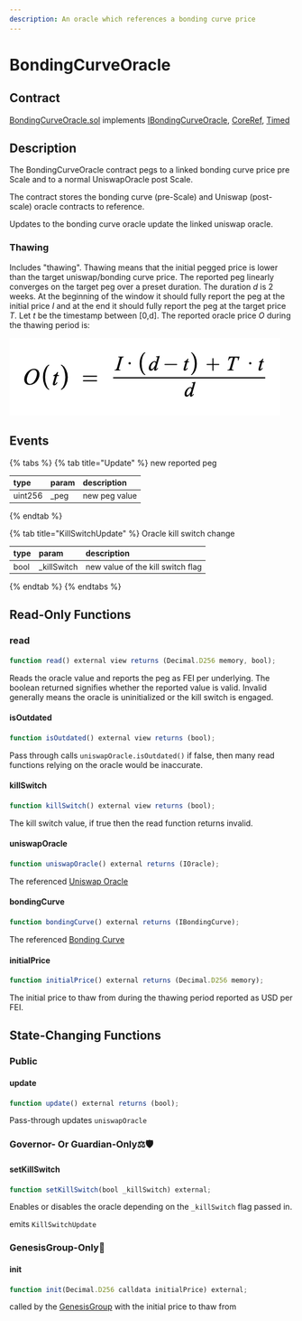 ```yaml
---
description: An oracle which references a bonding curve price
---
```


# BondingCurveOracle

## Contract

[BondingCurveOracle.sol](https://github.com/fei-protocol/fei-protocol-core/blob/master/contracts/oracle/BondingCurveOracle.sol) implements [IBondingCurveOracle](https://github.com/fei-protocol/fei-protocol-core/blob/master/contracts/oracle/IBondingCurveOracle.sol), [CoreRef](https://github.com/fei-protocol/fei-protocol-core/blob/master/contracts/refs/CoreRef.sol), [Timed](https://github.com/fei-protocol/fei-protocol-core/blob/master/contracts/utils/Timed.sol)

## Description

The BondingCurveOracle contract pegs to a linked bonding curve price pre Scale and to a normal UniswapOracle post Scale.

The contract stores the bonding curve \(pre-Scale\) and Uniswap \(post-scale\) oracle contracts to reference.

Updates to the bonding curve oracle update the linked uniswap oracle.

### Thawing

Includes "thawing". Thawing means that the initial pegged price is lower than the target uniswap/bonding curve price. The reported peg linearly converges on the target peg over a preset duration. The duration _d_ is 2 weeks. At the beginning of the window it should fully report the peg at the initial price _I_ and at the end it should fully report the peg at the target price _T_. Let _t_ be the timestamp between \[0,d\]. The reported oracle price _O_ during the thawing period is:

![](../../.gitbook/assets/screen-shot-2021-02-14-at-5.23.16-pm.png)

## Events

{% tabs %}
{% tab title="Update" %}
 new reported peg

| type | param | description |
| :--- | :--- | :--- |
| uint256 | \_peg | new peg value |
{% endtab %}

{% tab title="KillSwitchUpdate" %}
Oracle kill switch change

| type | param | description |
| :--- | :--- | :--- |
| bool | \_killSwitch | new value of the kill switch flag |
{% endtab %}
{% endtabs %}

## Read-Only Functions

### read

```javascript
function read() external view returns (Decimal.D256 memory, bool);
```

Reads the oracle value and reports the peg as FEI per underlying. The boolean returned signifies whether the reported value is valid. Invalid generally means the oracle is uninitialized or the kill switch is engaged.

#### isOutdated

```javascript
function isOutdated() external view returns (bool);
```

Pass through calls `uniswapOracle.isOutdated()` if false, then many read functions relying on the oracle would be inaccurate.

#### killSwitch

```javascript
function killSwitch() external view returns (bool);
```

The kill switch value, if true then the read function returns invalid.

#### uniswapOracle

```javascript
function uniswapOracle() external returns (IOracle);
```

The referenced [Uniswap Oracle](uniswaporacle.md)

#### bondingCurve

```javascript
function bondingCurve() external returns (IBondingCurve);
```

The referenced [Bonding Curve](../bondingcurve/)

#### initialPrice

```javascript
function initialPrice() external returns (Decimal.D256 memory);
```

The initial price to thaw from during the thawing period reported as USD per FEI.

## State-Changing Functions <a id="state-changing-functions"></a>

### Public

#### update

```javascript
function update() external returns (bool);
```

Pass-through updates `uniswapOracle`

### Governor- Or Guardian-Only⚖️🛡

#### setKillSwitch

```javascript
function setKillSwitch(bool _killSwitch) external;
```

Enables or disables the oracle depending on the `_killSwitch` flag passed in.

emits `KillSwitchUpdate`

### GenesisGroup-Only🚀

#### init

```javascript
function init(Decimal.D256 calldata initialPrice) external;
```

called by the [GenesisGroup](../genesis/genesisgroup.md) with the initial price to thaw from

